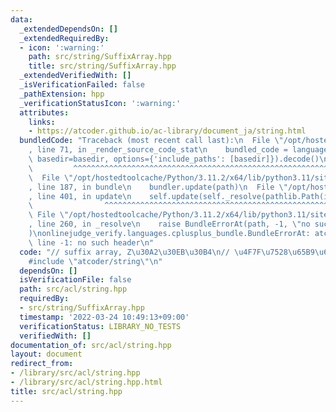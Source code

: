 ```yaml
---
data:
  _extendedDependsOn: []
  _extendedRequiredBy:
  - icon: ':warning:'
    path: src/string/SuffixArray.hpp
    title: src/string/SuffixArray.hpp
  _extendedVerifiedWith: []
  _isVerificationFailed: false
  _pathExtension: hpp
  _verificationStatusIcon: ':warning:'
  attributes:
    links:
    - https://atcoder.github.io/ac-library/document_ja/string.html
  bundledCode: "Traceback (most recent call last):\n  File \"/opt/hostedtoolcache/Python/3.11.2/x64/lib/python3.11/site-packages/onlinejudge_verify/documentation/build.py\"\
    , line 71, in _render_source_code_stat\n    bundled_code = language.bundle(stat.path,\
    \ basedir=basedir, options={'include_paths': [basedir]}).decode()\n          \
    \         ^^^^^^^^^^^^^^^^^^^^^^^^^^^^^^^^^^^^^^^^^^^^^^^^^^^^^^^^^^^^^^^^^^^^^^^^^^^^^^^^^\n\
    \  File \"/opt/hostedtoolcache/Python/3.11.2/x64/lib/python3.11/site-packages/onlinejudge_verify/languages/cplusplus.py\"\
    , line 187, in bundle\n    bundler.update(path)\n  File \"/opt/hostedtoolcache/Python/3.11.2/x64/lib/python3.11/site-packages/onlinejudge_verify/languages/cplusplus_bundle.py\"\
    , line 401, in update\n    self.update(self._resolve(pathlib.Path(included), included_from=path))\n\
    \                ^^^^^^^^^^^^^^^^^^^^^^^^^^^^^^^^^^^^^^^^^^^^^^^^^^^^^^^^^\n \
    \ File \"/opt/hostedtoolcache/Python/3.11.2/x64/lib/python3.11/site-packages/onlinejudge_verify/languages/cplusplus_bundle.py\"\
    , line 260, in _resolve\n    raise BundleErrorAt(path, -1, \"no such header\"\
    )\nonlinejudge_verify.languages.cplusplus_bundle.BundleErrorAt: atcoder/string:\
    \ line -1: no such header\n"
  code: "// suffix array, Z\u30A2\u30EB\u30B4\n// \u4F7F\u7528\u65B9\u6CD5\uFF1Ahttps://atcoder.github.io/ac-library/document_ja/string.html\n\
    #include \"atcoder/string\"\n"
  dependsOn: []
  isVerificationFile: false
  path: src/acl/string.hpp
  requiredBy:
  - src/string/SuffixArray.hpp
  timestamp: '2022-03-24 10:49:13+09:00'
  verificationStatus: LIBRARY_NO_TESTS
  verifiedWith: []
documentation_of: src/acl/string.hpp
layout: document
redirect_from:
- /library/src/acl/string.hpp
- /library/src/acl/string.hpp.html
title: src/acl/string.hpp
---
```

